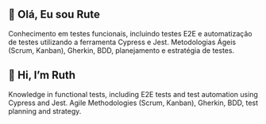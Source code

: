 ## 👋 Olá, Eu sou Rute
Conhecimento em testes funcionais, incluindo testes E2E e automatização de testes utilizando a ferramenta Cypress e Jest. Metodologias Ágeis (Scrum, Kanban), Gherkin, BDD, planejamento e estratégia de testes.

## 👋 Hi, I’m Ruth
Knowledge in functional tests, including E2E tests and test automation using Cypress and Jest. Agile Methodologies (Scrum, Kanban), Gherkin, BDD, test planning and strategy.

